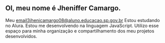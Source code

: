 ## Ol, meu nome é Jheniffer Camargo.
Meu email3jhenicamargo08@aluno.educacao.sp.gov.br
Estou estudando no Alura.
Estou me desenvolvendo na linguagem JavaScript.
Utilizo esse espaço para minha organização e compartilhamento dos meu projetos desenvolvidos.
